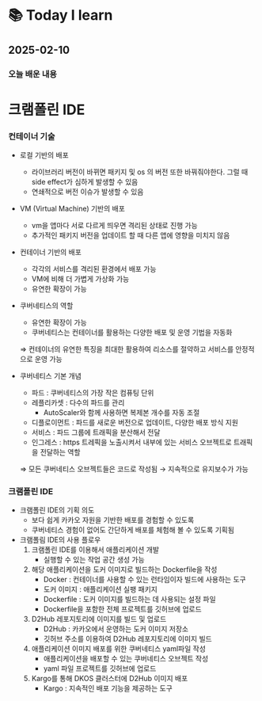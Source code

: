 # 📚 Today I learn

## 2025-02-10

### 오늘 배운 내용

# 크램폴린 IDE

### 컨테이너 기술

- 로컬 기반의 배포
    - 라이브러리 버전이 바뀌면 패키지 및 os 의 버전 또한 바꿔줘야한다. 그럴 때 side effect가 심하게 발생할 수 있음
    - 연쇄적으로 버전 이슈가 발생할 수 있음
- VM (Virtual Machine) 기반의 배포
    - vm을 앱마다 서로 다르게 띄우면 격리된 상태로 진행 가능
    - 추가적인 패키지 버전을 업데이트 할 때 다른 앱에 영향을 미치지 않음
- 컨테이너 기반의 배포
    - 각각의 서비스를 격리된 환경에서 배포 가능
    - VM에 비해 더 가볍게 가상화 가능
    - 유연한 확장이 가능
- 쿠버네티스의 역할
    - 유연한 확장이 가능
    - 쿠버네티스는 컨테이너를 활용하는 다양한 배포 및 운영 기법을 자동화
    
    ⇒ 컨테이너의 유연한 특징을 최대한 활용하여 리소스를 절약하고 서비스를 안정적으로 운영 가능
    
- 쿠버네티스 기본 개념
    - 파드 : 쿠버네티스의 가장 작은 컴퓨팅 단위
    - 레플리카셋 : 다수의 파드를 관리
        - AutoScaler와 함께 사용하면 복제본 개수를 자동 조절
    - 디플로이먼트 : 파드를 새로운 버전으로 업데이트, 다양한 배포 방식 지원
    - 서비스 : 파드 그룹에 트래픽을 분산해서 전달
    - 인그레스 : https 트레픽을 노출시켜서 내부에 있는 서비스 오브젝트로 트래픽을 전달하는 역할
    
    ⇒ 모든 쿠버네티스 오브젝트들은 코드로 작성됨 → 지속적으로 유지보수가 가능
    

### 크램폴린 IDE

- 크램폴린 IDE의 기획 의도
    - 보다 쉽게 카카오 자원을 기반한 배포를 경험할 수 있도록
    - 쿠버네티스 경험이 없어도 간단하게 배포를 체험해 볼 수 있도록 기획됨
- 크램폴림 IDE의 사용 플로우
    1. 크램폴린 IDE를 이용해서 애플리케이션 개발
        - 실행할 수 있는 작업 공간 생성 가능
    2. 해당 애플리케이션을 도커 이미지로 빌드하는 Dockerfile을 작성
        - Docker : 컨테이너를 사용할 수 있는 런타임이자 빌드에 사용하는 도구
        - 도커 이미지 : 애플리케이션 실팽 패키지
        - Dockerfile : 도커 이미지를 빌드하는 데 사용되는 설정 파일
        - Dockerfile을 포함한 전체 프로젝트를 깃허브에 업로드
    3. D2Hub 레포지토리에 이미지를 빌드 및 업로드
        - D2Hub : 카카오에서 운영하는 도커 이미지 저장소
        - 깃허브 주소를 이용하여 D2Hub 레포지토리에 이미지 빌드
    4. 애플리케이션 이미지 배포를 위한 쿠버네티스 yaml파일 작성
        - 애플리케이션을 배포할 수 있는 쿠버네티스 오브젝트 작성
        - yaml 파일 프로젝트를 깃허브에 업로드
    5. Kargo를 통해 DKOS 클러스터에 D2Hub 이미지 배포
        - Kargo : 지속적인 배포 기능을 제공하는 도구
